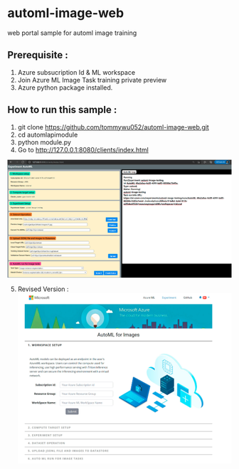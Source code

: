 # automl-image-web
web portal sample for automl image training
## Prerequisite : 

1) Azure subsucription Id & ML workspace
2) Join Azure ML Image Task training private preview
3) Azure python package installed. 

## How to run this sample :
1) git clone https://github.com/tommywu052/automl-image-web.git
2) cd automlapimodule
3) python module.py
4) Go to http://127.0.0.1:8080/clients/index.html

![Alt text](assets/automlimageweb.jpg?raw=true "automlweb-sample")


5) Revised Version : ![Alt text](assets/2021-06-29_021114.jpg?raw=true "automlweb-sample")
